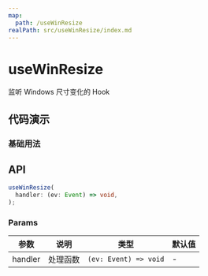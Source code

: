 ```yaml
---
map:
  path: /useWinResize
realPath: src/useWinResize/index.md
---
```


# useWinResize

监听 Windows 尺寸变化的 Hook

## 代码演示

### 基础用法

<demo src="./demo/demo.vue"
  language="vue"
  title="基本用法"
  desc="监听windows尺寸">
</demo>


## API

```typescript
useWinResize(
  handler: (ev: Event) => void,
);
```

### Params

| 参数      | 说明       | 类型                  | 默认值 |
| --------- | ---------- | --------------------- | ------ |
| handler   | 处理函数   | `(ev: Event) => void` | -      |
